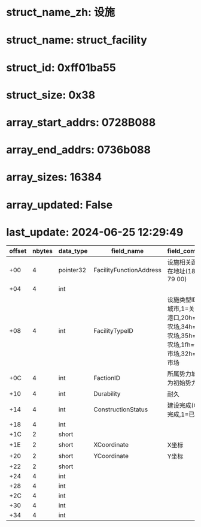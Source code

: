# struct_name_zh: 设施
# struct_name: struct_facility
# struct_id: 0xff01ba55
# struct_size: 0x38
# array_start_addrs: 0728B088
# array_end_addrs: 0736b088
# array_sizes: 16384
# array_updated: False
# last_update: 2024-06-25 12:29:49
| offset | nbytes | data_type | field_name              | field_comment                                                                                   |
| ------ | ------ | --------- | ----------------------- | ----------------------------------------------------------------------------------------------- |
| +00    | 4      | pointer32 | FacilityFunctionAddress | 设施相关函数所在地址(18 C7 79 00)                                                               |
| +04    | 4      | int       |                         |                                                                                                 |
| +08    | 4      | int       | FacilityTypeID          | 设施类型ID0=城市,1=关隘,2=港口,20h=一级农场,34h=二级农场,35h=三级农场,1fh=一级市场,32h=二级市场 |
| +0C    | 4      | int       | FactionID               | 所属势力城港关为初始势力                                                                        |
| +10    | 4      | int       | Durability              | 耐久                                                                                            |
| +14    | 4      | int       | ConstructionStatus      | 建设完成(0=未完成,1=已完成)                                                                     |
| +18    | 4      | int       |                         |                                                                                                 |
| +1C    | 2      | short     |                         |                                                                                                 |
| +1E    | 2      | short     | XCoordinate             | X坐标                                                                                           |
| +20    | 2      | short     | YCoordinate             | Y坐标                                                                                           |
| +22    | 2      | short     |                         |                                                                                                 |
| +24    | 4      | int       |                         |                                                                                                 |
| +28    | 4      | int       |                         |                                                                                                 |
| +2C    | 4      | int       |                         |                                                                                                 |
| +30    | 4      | int       |                         |                                                                                                 |
| +34    | 4      | int       |                         |                                                                                                 |
